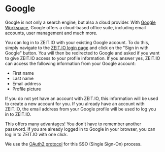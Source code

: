 # Google 

Google is not only a search engine, but also a cloud provider.
With [Google Workspace](https://workspace.google.com/business/), Google offers a cloud-based office suite, including email accounts, user management and much more.

You can log in to ZEIT.IO with your existing Google account.
To do this, simply navigate to the [ZEIT.IO login page](https://zeit.io/de/signin) and click on the "Sign in with Google" button.
You will then be redirected to Google and asked if you want to give ZEIT.IO access to your profile information.
If you answer yes, ZEIT.IO can access the following information from your Google account:

- First name
- Last name
- Email address
- Profile picture

If you do not yet have an account with ZEIT.IO, this information will be used to create a new account for you.
If you already have an account with ZEIT.IO, the email address from your Google profile will be used to log you in to ZEIT.IO.

This offers many advantages! You don't have to remember another password.
If you are already logged in to Google in your browser, you can log in to ZEIT.IO with one click.

We use the [OAuth2 protocol](https://developers.google.com/identity/protocols/oauth2) for this SSO (Single Sign-On) process.
